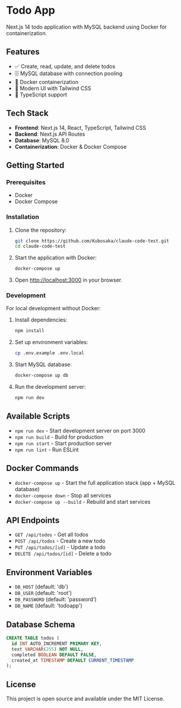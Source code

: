 # Todo App

Next.js 14 todo application with MySQL backend using Docker for containerization.

## Features

- ✅ Create, read, update, and delete todos
- 🗄️ MySQL database with connection pooling
- 🐳 Docker containerization
- 🎨 Modern UI with Tailwind CSS
- 📝 TypeScript support

## Tech Stack

- **Frontend**: Next.js 14, React, TypeScript, Tailwind CSS
- **Backend**: Next.js API Routes
- **Database**: MySQL 8.0
- **Containerization**: Docker & Docker Compose

## Getting Started

### Prerequisites

- Docker
- Docker Compose

### Installation

1. Clone the repository:
   ```bash
   git clone https://github.com/Kubosaka/claude-code-test.git
   cd claude-code-test
   ```

2. Start the application with Docker:
   ```bash
   docker-compose up
   ```

3. Open [http://localhost:3000](http://localhost:3000) in your browser.

### Development

For local development without Docker:

1. Install dependencies:
   ```bash
   npm install
   ```

2. Set up environment variables:
   ```bash
   cp .env.example .env.local
   ```

3. Start MySQL database:
   ```bash
   docker-compose up db
   ```

4. Run the development server:
   ```bash
   npm run dev
   ```

## Available Scripts

- `npm run dev` - Start development server on port 3000
- `npm run build` - Build for production
- `npm run start` - Start production server
- `npm run lint` - Run ESLint

## Docker Commands

- `docker-compose up` - Start the full application stack (app + MySQL database)
- `docker-compose down` - Stop all services
- `docker-compose up --build` - Rebuild and start services

## API Endpoints

- `GET /api/todos` - Get all todos
- `POST /api/todos` - Create a new todo
- `PUT /api/todos/[id]` - Update a todo
- `DELETE /api/todos/[id]` - Delete a todo

## Environment Variables

- `DB_HOST` (default: 'db')
- `DB_USER` (default: 'root')
- `DB_PASSWORD` (default: 'password')
- `DB_NAME` (default: 'todoapp')

## Database Schema

```sql
CREATE TABLE todos (
  id INT AUTO_INCREMENT PRIMARY KEY,
  text VARCHAR(255) NOT NULL,
  completed BOOLEAN DEFAULT FALSE,
  created_at TIMESTAMP DEFAULT CURRENT_TIMESTAMP
);
```

## License

This project is open source and available under the MIT License.